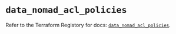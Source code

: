 # `data_nomad_acl_policies`

Refer to the Terraform Registory for docs: [`data_nomad_acl_policies`](https://www.terraform.io/docs/providers/nomad/d/acl_policies).
